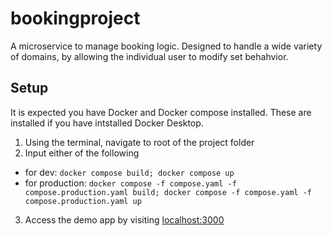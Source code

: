# bookingproject
A microservice to manage booking logic. Designed to handle a wide variety of domains, by allowing the individual user to modify set behahvior.

## Setup
It is expected you have Docker and Docker compose installed. These are installed if you have intstalled Docker Desktop.
1. Using the terminal, navigate to root of the project folder
2. Input either of the following
  - for dev: `docker compose build; docker compose up`
  - for production: `docker compose -f compose.yaml -f compose.production.yaml build; docker compose -f compose.yaml -f compose.production.yaml up`
3. Access the demo app by visiting [localhost:3000](http://localhost:3000)
